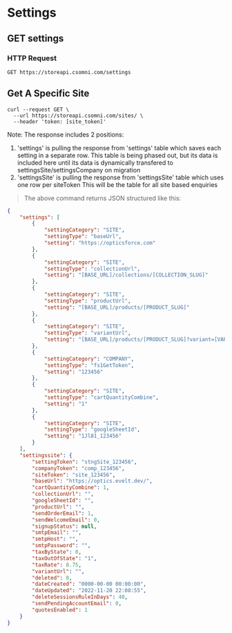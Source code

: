# Settings


## GET settings 

### HTTP Request

`GET https://storeapi.csomni.com/settings`

## Get A Specific Site

```shell
curl --request GET \
  --url https://storeapi.csomni.com/sites/ \
  --header 'token: [site_token]'
```
Note: The response includes 2 positions:
1. 'settings' is pulling the response from 'settings' table which 
saves each setting in a separate row. This table is being phased out, but its data is included here until
its data is dynamically transfered to settingsSite/settingsCompany on migration
2. 'settingsSite' is pulling the response from 'settingsSite' table which uses one row per siteToken
This will be the table for all site based enquiries
> The above command returns JSON structured like this:

```json
{
    "settings": [
        {
            "settingCategory": "SITE",
            "settingType": "baseUrl",
            "setting": "https://opticsforce.com"
        },
        {
            "settingCategory": "SITE",
            "settingType": "collectionUrl",
            "setting": "[BASE_URL]/collections/[COLLECTION_SLUG]"
        },
        {
            "settingCategory": "SITE",
            "settingType": "productUrl",
            "setting": "[BASE_URL]/products/[PRODUCT_SLUG]"
        },
        {
            "settingCategory": "SITE",
            "settingType": "variantUrl",
            "setting": "[BASE_URL]/products/[PRODUCT_SLUG]?variant=[VARIANT_TOKEN]"
        },
        {
            "settingCategory": "COMPANY",
            "settingType": "fs1GetToken",
            "setting": "123456"
        },
        {
            "settingCategory": "SITE",
            "settingType": "cartQuantityCombine",
            "setting": "1"
        },
        {
            "settingCategory": "SITE",
            "settingType": "googleSheetId",
            "setting": "1Jl81_123456"
        }
    ],
    "settingssite": {
        "settingToken": "stngSite_123456",
        "companyToken": "comp_123456",
        "siteToken": "site_123456",
        "baseUrl": "https://optics.evelt.dev/",
        "cartQuantityCombine": 1,
        "collectionUrl": "",
        "googleSheetId": "",
        "productUrl": "",
        "sendOrderEmail": 1,
        "sendWelcomeEmail": 0,
        "signupStatus": null,
        "smtpEmail": "",
        "smtpHost": "",
        "smtpPassword": "",
        "taxByState": 0,
        "taxOutOfState": "1",
        "taxRate": 8.75,
        "variantUrl": "",
        "deleted": 0,
        "dateCreated": "0000-00-00 00:00:00",
        "dateUpdated": "2022-11-20 22:08:55",
        "deleteSessionsRuleInDays": 40,
        "sendPendingAccountEmail": 0,
        "quotesEnabled": 1
    }
}
```
